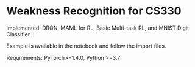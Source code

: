 # Weakness Recognition for CS330

Implemented: DRQN, MAML for RL, Basic Multi-task RL, and MNIST Digit Classifier.

Example is available in the notebook and follow the import files.

Requirements: PyTorch>=1.4.0, Python >=3.7

